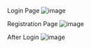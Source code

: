 Login Page
![image](https://github.com/Agent47UG/OIBSIP_Task_4/assets/96368299/3bf74579-4fe5-4ccc-8029-0d9155313833)

Registration Page
![image](https://github.com/Agent47UG/OIBSIP_Task_4/assets/96368299/7171a9eb-7c17-4d61-aeec-27a0e82a5b66)

After Login
![image](https://github.com/Agent47UG/OIBSIP_Task_4/assets/96368299/1d1c06aa-d47b-4a8d-b6b3-03ab2ece2e9d)
